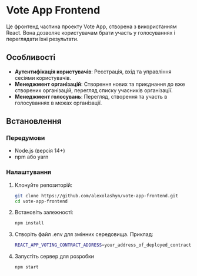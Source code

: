 # Vote App Frontend

Це фронтенд частина проекту Vote App, створена з використанням React. Вона дозволяє користувачам брати участь у голосуваннях і переглядати їхні результати.

## Особливості

- **Аутентифікація користувачів**: Реєстрація, вхід та управління сесіями користувачів.
- **Менеджмент організацій**: Створення нових та приєднання до вже створених організацій, перегляд списку учасників організації.
- **Менеджмент голосувань**: Перегляд, створення та участь в голосуваннях в межах організації.

## Встановлення

### Передумови

- Node.js (версія 14+)
- npm або yarn

### Налаштування

1. Клонуйте репозиторій:
   ```bash
   git clone https://github.com/alexolashyn/vote-app-frontend.git
   cd vote-app-frontend
2. Встановіть залежності:
   ```bash
   npm install
3. Створіть файл .env для змінних середовища. Приклад:
   ```bash
   REACT_APP_VOTING_CONTRACT_ADDRESS=your_address_of_deployed_contract    
4. Запустіть сервер для розробки
   ```bash
   npm start
